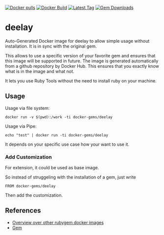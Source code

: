 [![Docker pulls](https://img.shields.io/docker/pulls/rubygem/deelay.svg)](https://hub.docker.com/r/rubygem/deelay/)
[![Docker Build](https://img.shields.io/docker/automated/rubygem/deelay.svg)](https://hub.docker.com/r/rubygem/deelay/)
[![Latest Tag](https://img.shields.io/github/tag/docker-rubygem/deelay.svg)](https://hub.docker.com/r/rubygem/deelay/)
[![Gem Downloads](https://img.shields.io/gem/dt/deelay.svg)](https://rubygems.org/gems/deelay/)
# deelay

Auto-Generated Docker image for deelay to allow simple usage without installation.
It is in sync with the original gem.

This allows to use a specific version of your favorite gem and ensures that this image will be supported in future.
The image is generated automatically from a github repository by Docker Hub.
This ensures that you exactly know what is in the image and what not.

It lets you use Ruby Tools without the need to install ruby on your machine.

## Usage

Usage via file system:

`docker run -v $(pwd):/work -ti docker-gems/deelay`

Usage via Pipe:

`echo "test" | docker run -ti docker-gems/deelay`

It depends on your specific use case how your want to use it.

### Add Customization

For extension, it could be used as base image.

So instead of struggeling with the installation of a gem, just write

`FROM docker-gems/deelay`

Then add the customization.

## References

 - [Overview over other rubygem docker images](https://github.com/thinkbot/docker-rubygem)
 - [Gem](https://rubygems.org/gems/deelay/)

